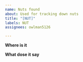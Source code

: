 ```yaml
---
name: Nuts found
about: Used for tracking down nuts
title: "[NUT]"
labels: NUT
assignees: owlman5126

---
```


**Where is it**


**What dose it say**
